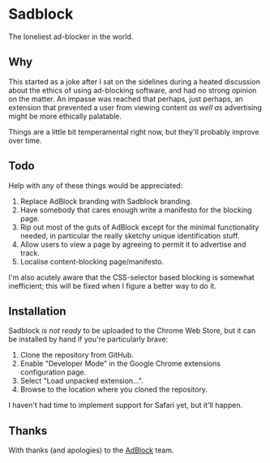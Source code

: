 # Sadblock

The loneliest ad-blocker in the world.

## Why

This started as a joke after I sat on the sidelines during a heated discussion about the ethics of using ad-blocking software, and had no strong opinion on the matter.  An impasse was reached that perhaps, just perhaps, an extension that prevented a user from viewing content _as well as_ advertising might be more ethically palatable.

Things are a little bit temperamental right now, but they'll probably improve over time.

## Todo

Help with any of these things would be appreciated:

1. Replace AdBlock branding with Sadblock branding.
2. Have somebody that cares enough write a manifesto for the blocking page.
3. Rip out most of the guts of AdBlock except for the minimal functionality needed, in particular the really sketchy unique identification stuff.
4. Allow users to view a page by agreeing to permit it to advertise and track.
5. Localise content-blocking page/manifesto.

I'm also acutely aware that the CSS-selector based blocking is somewhat inefficient; this will be fixed when I figure a better way to do it.

## Installation

Sadblock *is not ready* to be uploaded to the Chrome Web Store, but it can be installed by hand if you're particularly brave:

1. Clone the repository from GitHub.
2. Enable "Developer Mode" in the Google Chrome extensions configuration page.
3. Select "Load unpacked extension...".
4. Browse to the location where you cloned the repository.

I haven't had time to implement support for Safari yet, but it'll happen.

## Thanks

With thanks (and apologies) to the [AdBlock](https://getadblock.com/) team.

